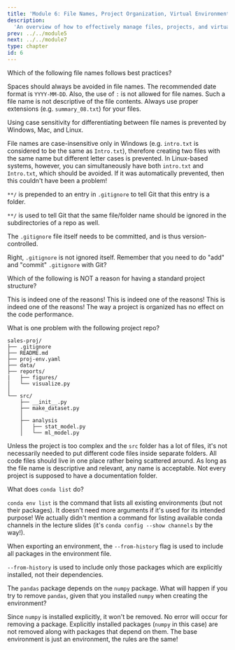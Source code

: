 ```yaml
---
title: 'Module 6: File Names, Project Organization, Virtual Environments'
description:
  'An overview of how to effectively manage files, projects, and virtual environments.' 
prev: ../../module5
next: ../../module7
type: chapter
id: 6
---
```


<exercise id="1" title="Module learning outcomes" type="slides,video">
<slides source="module6/module6_00" shot="1" start="0:003" end="05:31"> </slides>
</exercise>
<!-- ------------------------------------ -->
<exercise id="2" title="File Names: Best Practices" type="slides,video">
<slides source="module6/module6_01"> </slides>
</exercise>
<!-- ------------------------------------ -->
<exercise id='3' title="Test Your Knowledge">

Which of the following file names follows best practices?

<choice id="1">

<opt text="<code>report 5.md</code>">
Spaces should always be avoided in file names.
</opt>

<opt text="<code>group-feedback_2022-09.md</code>"  correct="true">
</opt>

<opt text="<code>analysis_2022:09-2.md</code>">
The recommended date format is <code>YYYY-MM-DD</code>. Also, the use of <code>:</code> is not allowed for file names.
</opt>

<opt text="<code>2br144.tmp</code>">
Such a file name is not descriptive of the file contents.
</opt>

<opt text="<code>summary_08</code>">
Always use proper extensions (e.g. <code>summary_08.txt</code>) for your files.
</opt>

</choice>

Using case sensitivity for differentiating between file names is prevented by Windows, Mac, and Linux.

<choice id="2">

<opt text="True">
File names are case-insensitive only in Windows (e.g. <code>intro.txt</code> is considered to be the same as <code>Intro.txt</code>), therefore creating two files with the same name but different letter cases is prevented. In Linux-based systems, however, you can simultaneously have both <code>intro.txt</code> and <code>Intro.txt</code>, which should be avoided.
</opt>

<opt text="False"  correct="true">
If it was automatically prevented, then this couldn't have been a problem!
</opt>

</choice>

</exercise>
<!-- ------------------------------------ -->
<exercise id="4" title=".gitignore" type="slides,video">
<slides source="module6/module6_02"> </slides>
</exercise>
<!-- ------------------------------------ -->
<exercise id='5' title="Test Your Knowledge">

`**/` is prepended to an entry in `.gitignore` to tell Git that this entry is a folder.

<choice id="1">

<opt text="True">
<code>**/</code> is used to tell Git that the same file/folder name should be ignored in the subdirectories of a repo as well.
</opt>

<opt text="False"  correct="true">
</opt>

</choice>

The `.gitignore` file itself needs to be committed, and is thus version-controlled.

<choice id="2">

<opt text="True" correct="true">
Right, <code>.gitignore</code> is not ignored itself.
</opt>

<opt text="False">
Remember that you need to do "add" and "commit" <code>.gitignore</code> with Git?
</opt>

</choice>

</exercise>
<!-- ------------------------------------ -->
<exercise id="6" title="Project Organization" type="slides,video">
<slides source="module6/module6_03"> </slides>
</exercise>
<!-- ------------------------------------ -->
<exercise id='7' title="Test Your Knowledge">

Which of the following is NOT a reason for having a standard project structure?

<choice id="1">

<opt text="Reproducibility">
This is indeed one of the reasons!
</opt>

<opt text="Being self-documenting">
This is indeed one of the reasons!
</opt>

<opt text="Ease of collaboration">
This is indeed one of the reasons!
</opt>

<opt text="Optimizing code performance"  correct="true">
The way a project is organized has no effect on the code performance.
</opt>

</choice>

What is one problem with the following project repo?

```
sales-proj/
├── .gitignore
├── README.md
├── proj-env.yaml
├── data/
├── reports/
|   ├── figures/
│   └── visualize.py
│
└── src/
    ├── __init__.py
    ├── make_dataset.py
    │
    ├── analysis
    │   ├── stat_model.py
    │   └── ml_model.py
```

<choice id="2">

<opt text="<code>make_dataset.py</code> is not inside a separate folder within <code>scr/</code>">
Unless the project is too complex and the <code>src</code> folder has a lot of files, it's not necessarily needed to put different code files inside separate folders.
</opt>

<opt text="<code>visualize.py</code> is a python code file and should be placed inside <code>src/</code>" correct="true">
All code files should live in one place rather being scattered around.
</opt>

<opt text="The environment file name is <code>proj-env.yaml</code> instead of <code>environment.yaml</code>">
As long as the file name is descriptive and relevant, any name is acceptable.
</opt>

<opt text="There is no folder for documentation">
Not every project is supposed to have a documentation folder.
</opt>

</choice>

</exercise>
<!-- ------------------------------------ -->
<exercise id="9" title="Virtual Environments" type="slides,video">
<slides source="module6/module6_04"> </slides>
</exercise>
<!-- ------------------------------------ -->
<exercise id='10' title="Test Your Knowledge">

What does `conda list` do?

<choice id="1">

<opt text="Lists all packages in the current environment" correct="true">
</opt>

<opt text="Lists all environments with their packages">
<code>conda env list</code> is the command that lists all existing environments (but not their packages).
</opt>

<opt text="Doesn't do anything as it needs more arguments">
It doesn't need more arguments if it's used for its intended purpose!
</opt>

<opt text="Lists all available channels">
We actually didn't mention a command for listing available conda channels in the lecture slides (it's <code>conda config --show channels</code> by the way!).
</opt>

</choice>

When exporting an environment, the `--from-history` flag is used to include all packages in the environment file.

<choice id="2">

<opt text="True">
<code>--from-history</code> is used to include only those packages which are explicitly installed, not their dependencies.
</opt>

<opt text="False" correct="true">
</opt>

</choice>

The `pandas` package depends on the `numpy` package. What will happen if you try to remove `pandas`, given that you installed `numpy` when creating the environment?

<choice id="3">

<opt text="Both <code>pandas</code> and <code>numpy</code> will be removed">
Since <code>numpy</code> is installed explicitly, it won't be removed.
</opt>

<opt text="Will see an error">
No error will occur for removing a package.
</opt>

<opt text="Only <code>pandas</code> will be removed" correct="true">
Explicitly installed packages (<code>numpy</code> in this case) are not removed along with packages that depend on them.
</opt>

<opt text="Depends on whether this is the base environment or not">
The base environment is just an environment, the rules are the same!
</opt>

</choice>

</exercise>
<!-- ------------------------------------ -->
<exercise id="11" title="What Did We Learn" type="slides,video">
<slides source="module6/module6_05"> </slides>
</exercise>
<!-- ------------------------------------ -->
